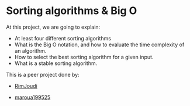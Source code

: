 # Sorting algorithms & Big O

At this project, we are going to explain:

* At least four different sorting algorithms
*   What is the Big O notation, and how to evaluate the time complexity of an algorithm.
*  How to select the best sorting algorithm for a given input.
*   What is a stable sorting algorithm.

This is a peer project done by:

* [RimJoudi](https://github.com/RimJoudi "RimJoudi")

* [maroua199525](https://github.com/maroua199525 "maroua199525")
